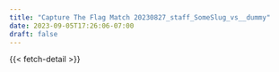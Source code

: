 ```yaml
---
title: "Capture The Flag Match 20230827_staff_SomeSlug_vs__dummy"
date: 2023-09-05T17:26:06-07:00
draft: false
---
```


{{< fetch-detail >}}